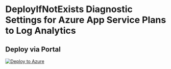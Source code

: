 # DeployIfNotExists Diagnostic Settings for Azure App Service Plans to Log Analytics


## Deploy via Portal

[![Deploy to Azure](http://azuredeploy.net/deploybutton.png)](https://portal.azure.com/#blade/Microsoft_Azure_Policy/CreatePolicyDefinitionBlade/uri/https%3A%2F%2Fraw.githubusercontent.com%2Fsixtencyber%2FAzure-Policies%2Fmain%2FLog_Analytics%2Fweb-serverfarm-to-loganalytics%2Fdeploy-diagnostic-settings-webServerfarm-to-loganalytics.json)

